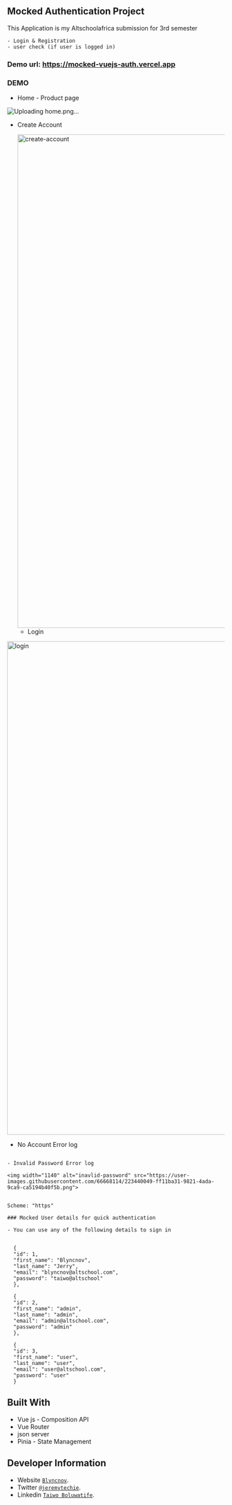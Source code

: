## Mocked Authentication Project

This Application is my Altschoolafrica submission for 3rd semester

    - Login & Registration
    - user check (if user is logged in)

### Demo url: https://mocked-vuejs-auth.vercel.app

### DEMO 

- Home - Product page

![Uploading home.png…]()


- Create Account

    <img width="1140" alt="create-account" src="https://user-images.githubusercontent.com/66668114/223439307-b2a13242-c44e-488d-a6cc-52d46a4d531f.png">
  
  - Login
  
<img width="1140" alt="login" src="https://user-images.githubusercontent.com/66668114/223439532-1029a6a6-a12b-413e-a47c-4781c3807d22.png">

- No Account Error log

```<img width="1140" alt="no-account" src="https://user-images.githubusercontent.com/66668114/223439819-b72ccb3d-c4b5-44ed-88ff-e367f16c16f9.png">

- Invalid Password Error log

<img width="1140" alt="inavlid-password" src="https://user-images.githubusercontent.com/66668114/223440049-ff11ba31-9821-4ada-9ca9-ca5194b40f5b.png">


Scheme: "https"

### Mocked User details for quick authentication

- You can use any of the following details to sign in


  {
  "id": 1,
  "first_name": "Blyncnov",
  "last_name": "Jerry",
  "email": "blyncnov@altschool.com",
  "password": "taiwo@altschool"
  },

  {
  "id": 2,
  "first_name": "admin",
  "last_name": "admin",
  "email": "admin@altschool.com",
  "password": "admin"
  },

  {
  "id": 3,
  "first_name": "user",
  "last_name": "user",
  "email": "user@altschool.com",
  "password": "user"
  }

```

## Built With

- Vue js - Composition API
- Vue Router
- json server
- Pinia - State Management

## Developer Information

- Website [`Blyncnov`](https://pro-blyncnov.vercel.app).
- Twitter [`@jeremytechie`](https://twitter.com/jeremytechie).
- Linkedin [`Taiwo Boluwatife`](https://linkedin.com/in/blyncnov).
